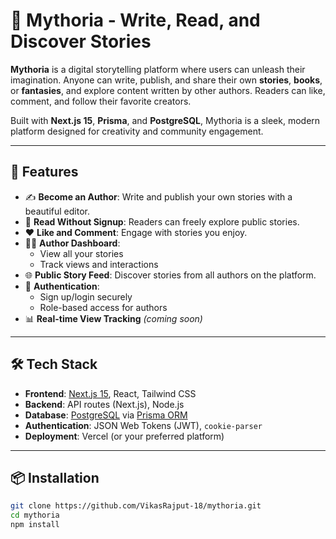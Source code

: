 # 🌌 Mythoria - Write, Read, and Discover Stories

**Mythoria** is a digital storytelling platform where users can unleash their imagination. Anyone can write, publish, and share their own **stories**, **books**, or **fantasies**, and explore content written by other authors. Readers can like, comment, and follow their favorite creators.

Built with **Next.js 15**, **Prisma**, and **PostgreSQL**, Mythoria is a sleek, modern platform designed for creativity and community engagement.

---

## 🚀 Features

- ✍️ **Become an Author**: Write and publish your own stories with a beautiful editor.
- 📖 **Read Without Signup**: Readers can freely explore public stories.
- ❤️ **Like and Comment**: Engage with stories you enjoy.
- 🧑‍💻 **Author Dashboard**:
  - View all your stories
  - Track views and interactions
- 🌐 **Public Story Feed**: Discover stories from all authors on the platform.
- 🔐 **Authentication**:
  - Sign up/login securely
  - Role-based access for authors
- 📊 **Real-time View Tracking** *(coming soon)*

---

## 🛠 Tech Stack

- **Frontend**: [Next.js 15](https://nextjs.org/), React, Tailwind CSS
- **Backend**: API routes (Next.js), Node.js
- **Database**: [PostgreSQL](https://www.postgresql.org/) via [Prisma ORM](https://www.prisma.io/)
- **Authentication**: JSON Web Tokens (JWT), `cookie-parser`
- **Deployment**: Vercel (or your preferred platform)

---

## 📦 Installation

```bash
git clone https://github.com/VikasRajput-18/mythoria.git
cd mythoria
npm install
